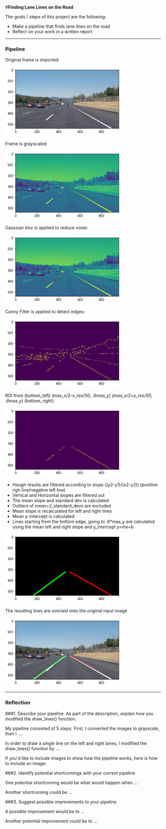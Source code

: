 #**Finding Lane Lines on the Road**

The goals / steps of this project are the following:
* Make a pipeline that finds lane lines on the road
* Reflect on your work in a written report

---

### Pipeline

Original frame is imported:

![Alt text](./Pipeline/1_import.png?raw=true "Original Input image")

Frame is grayscaled:

![Alt text](./Pipeline/2_grayscale.png?raw=true "Grayscaled")

Gaussian blur is applied to reduce noise:

![Alt text](./Pipeline/3_blur_gray.png?raw=true "Gaussian blur to reduce noise")

Canny Filter is applied to detect edges:

![Alt text](./Pipeline/4_canny.png?raw=true "Canny Filter")

ROI from (bottom_left) (max_x/2-x_res/50, .6*max_y) (max_x/2+x_res/50, .6*max_y) (bottom_right):

![Alt text](./Pipeline/5_canny_roi.png?raw=true "ROI applied to Canny Filter")

* Hough results are filtered according to slope ((y2-y1)/(x2-y2)) (positive righ line/negative left line)
* Vertical and Horizontal slopes are filtered out
* The mean slope and standard dev is calculated
* Outliers of mean+2_standard_devs are excluded
* Mean slope is recalculated for left and right lines
* Mean y-intercept is calculated
* Lines starting from the bottom edge, going to .6*max_y are calculated using the mean left and right slope and y_intercept y=mx+b

![Alt text](./Pipeline/6_lines_from_hough.png?raw=true "Hough Lines")

The resulting lines are overlaid onto the original input image

![Alt text](./Pipeline/7_overlaid.png?raw=true "Hough Lines applied on input image")


---

### Reflection

###1. Describe your pipeline. As part of the description, explain how you modified the draw_lines() function.

My pipeline consisted of 5 steps. First, I converted the images to grayscale, then I .... 

In order to draw a single line on the left and right lanes, I modified the draw_lines() function by ...

If you'd like to include images to show how the pipeline works, here is how to include an image: 




###2. Identify potential shortcomings with your current pipeline


One potential shortcoming would be what would happen when ... 

Another shortcoming could be ...


###3. Suggest possible improvements to your pipeline

A possible improvement would be to ...

Another potential improvement could be to ...
